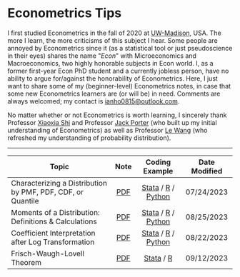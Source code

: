 # Econometrics Tips
I first studied Econometrics in the fall of 2020 at [UW-Madison](https://econ.wisc.edu/), USA. The more I learn, the more criticisms of this subject I hear. Some people are annoyed by Econometrics since it (as a statistical tool or just pseudoscience in their eyes) shares the name "*Econ*" with Microeconomics and Macroeconomics, two highly honorable subjects in Econ world. I, as a former first-year Econ PhD student and a currently jobless person, have no ability to argue for/against the honorability of Econometrics. Here, I just want to share some of my (beginner-level) Econometrics notes, in case that some new Econometrics learners are (or will be) in need. Comments are always welcomed; my contact is [ianho0815@outlook.com](mailto:ianho0815@outlook.com?subject=[GitHub]%20Econometrics%20Tips).

No matter whether or not Econometrics is worth learning, I sincerely thank Professor [Xiaoxia Shi](https://users.ssc.wisc.edu/~xshi/) and Professor [Jack Porter](https://users.ssc.wisc.edu/~jrporter/) (who built up my initial understanding of Econometrics) as well as Professor [Le Wang](https://www.lewangecon.com/) (who refreshed my understanding of probability distribution).

---

| Topic | Note | Coding Example | Date Modified |
| --- | :---: | :---: | :---: |
| Characterizing a Distribution by PMF, PDF, CDF, or Quantile | [PDF](./PDFs/Characterizing_Distribution.pdf) | [Stata](./Coding/Characterizing_Distribution.do) / [R](./Coding/Characterizing_Distribution.R) / [Python](./Coding/Characterizing_Distribution.ipynb) | 07/24/2023 |
| Moments of a Distribution: Definitions \& Calculations | [PDF](./PDFs/Moments_of_a_Distribution.pdf) | [Stata](./Coding/Moments.do) / [R](./Coding/Moments.R) / [Python](./Coding/Moments.ipynb) | 08/25/2023 |
| Coefficient Interpretation after Log Transformation | [PDF](./PDFs/Interpreting_Coefficients.pdf) | [Stata](./Coding/Interpreting_Coefficients.do) / [R](./Coding/Interpreting_Coefficients.R) / [Python](./Coding/Interpreting_Coefficients.ipynb) | 08/22/2023 |
| Frisch-Waugh-Lovell Theorem | [PDF](./PDFs/FWL_Theorem.pdf) | [Stata](./Coding/FWL_Theorem.do) / [R](./Coding/FWL_Theorem.R) | 09/12/2023 |

